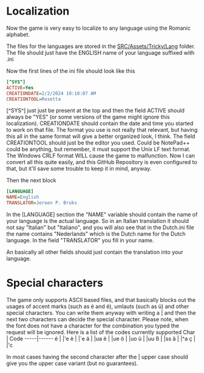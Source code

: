 # Localization

Now the game is very easy to localize to any language using the Romanic alphabet.

The files for the languages are stored in the [SRC/Assets/Tricky/Lang](https://github.com/PhantasarProductions/House-Of-Cards/tree/main/SRC/Assets/Tricky/Lang) folder.
The file should just have the ENGLISH name of your language suffixed with .ini

Now the first lines of the ini file should look like this
~~~ini
[^SYS^]
ACTIVE=Yes
CREATIONDATE=2/2/2024 10:18:07 AM
CREATIONTOOL=Rosetta
~~~
[^SYS^] just just be present at the top and then the field ACTIVE should always be "YES" (or some versions of the game might ignore this localization). CREATIONDATE should contain the date and time you started to work on that file. The format you use is not really that relevant, but having this all in the same format will give a better organized look, I think.
The field CREATIONTOOL should just be the editor you used. Could be NotePad++ could be anything, but remember, it must support the Unix LF text format. The Windows CRLF format WILL cause the game to malfunction. Now I can convert all this quite easily, and this GitHub Repository is even configured to that, but it'll save some trouble to keep it in mind, anyway.

Then the next block
~~~ini
[LANGUAGE]
NAME=English
TRANSLATOR=Jeroen P. Broks
~~~
In the [LANGUAGE] section the "NAME" variable should contain the name of your language is the actual language. So in an Italian translation it should not say "Italian" but "Italiano", and you will also see that in the Dutch.ini file the name contains "Nederlands" which is the Dutch name for the Dutch language.
In the field "TRANSLATOR" you fill in your name. 

An basically all other fields should just contain the translation into your language.

# Special characters

The game only supports ASCII based files, and that basically blocks out the usages of accent marks (such as è and é), umlauts (such as ü) and other special characters. You can write them anyway with writing a | and then the next two characters can decide the special character.
Please note, when the font does not have a character for the combination you typed the request will be ignored.
Here is a list of the codes currently supported
Char | Code
-----|------
é    | \|'e
è    | \|`e
ä    | \|ua
ë    | \|ue
ö    | \|uo
ü    | \|uu
ß    | \|ss
â    | \|^a
ç    | \|'c


In most cases having the second character after the \| upper case should give you the upper case variant (but no guarantees).
